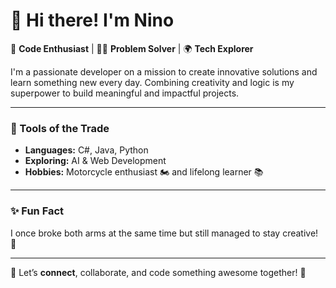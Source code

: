 # 👋 Hi there! I'm Nino  

🚀 **Code Enthusiast** | 🧑‍💻 **Problem Solver** | 🌍 **Tech Explorer**  

I'm a passionate developer on a mission to create innovative solutions and learn something new every day. Combining creativity and logic is my superpower to build meaningful and impactful projects.

---

### 🔧 Tools of the Trade  
- **Languages:** C#, Java, Python  
- **Exploring:** AI & Web Development  
- **Hobbies:** Motorcycle enthusiast 🏍️ and lifelong learner 📚  

---

### ✨ Fun Fact  
I once broke both arms at the same time but still managed to stay creative! 💪

---

💬 Let’s **connect**, collaborate, and code something awesome together! 🚀
